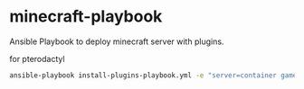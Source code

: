 # minecraft-playbook
Ansible Playbook to deploy minecraft server with plugins.


for pterodactyl
```bash
ansible-playbook install-plugins-playbook.yml -e "server=container game_type=vanilla-survival"
```